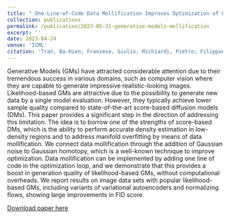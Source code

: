 ```yaml
---
title: " One-Line-of-Code Data Mollification Improves Optimization of Likelihood-based Generative Models"
collection: publications
permalink: /publication/2023-05-31-generative-models-mollification
excerpt: ''
date: 2023-04-24
venue: 'ICML'
citation: 'Tran, Ba-Hien; Franzese, Giulio; Michiardi, Pietro; Filippone, Maurizio. One-Line-of-Code Data Mollification Improves Optimization of Likelihood-based Generative Models.  <i>ArXiv preprint</i>, 2023.'
---
```

Generative Models (GMs) have attracted considerable attention due to their tremendous success in various domains, such as computer vision where they are capable to generate impressive realistic-looking images. Likelihood-based GMs are attractive due to the possibility to generate new data by a single model evaluation. However, they typically achieve lower sample quality compared to state-of-the-art score-based diffusion models (DMs). This paper provides a significant step in the direction of addressing this limitation. The idea is to borrow one of the strengths of score-based DMs, which is the ability to perform accurate density estimation in low-density regions and to address manifold overfitting by means of data mollification. We connect data mollification through the addition of Gaussian noise to Gaussian homotopy, which is a well-known technique to improve optimization. Data mollification can be implemented by adding one line of code in the optimization loop, and we demonstrate that this provides a boost in generation quality of likelihood-based GMs, without computational overheads. We report results on image data sets with popular likelihood-based GMs, including variants of variational autoencoders and normalizing flows, showing large improvements in FID score.


[Download paper here](https://arxiv.org/pdf/2302.04534.pdf)